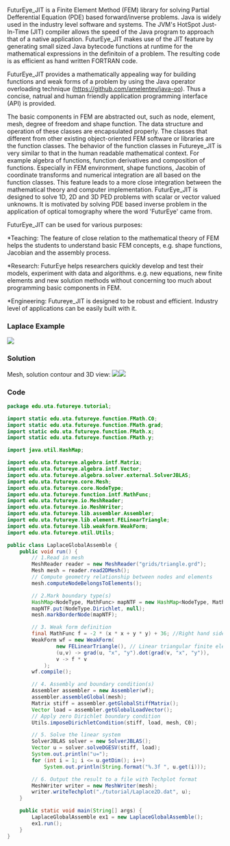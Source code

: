 FuturEye_JIT is a Finite Element Method (FEM) library for solving Partial Defferential Equation (PDE) based forward/inverse problems. Java is widely used in the industry level software and systems. The JVM's HotSpot Just-In-Time (JIT) compiler allows the speed of the Java program to approach that of a native application. FuturEye_JIT makes use of the JIT feature by generating small sized Java bytecode functions at runtime for the mathematical expressions in the definitoin of a problem. The resulting code is as efficient as hand written FORTRAN code.

FuturEye_JIT provides a mathematically appealing way for building functions and weak forms of a problem by using the Java operator overloading technique (https://github.com/amelentev/java-oo). Thus a concise, natrual and human friendly application programming interface (API) is provided. 

The basic components in FEM are abstracted out, such as node, element, mesh, degree of freedom and shape function. The data structure and operation of these classes are encapsulated properly. The classes that different from other existing object-oriented FEM software or libraries are the function classes. The behavior of the function classes in Futureye_JIT is very similar to that in the human readable mathematical context. For example algebra of functions, function derivatives and composition of functions. Especially in FEM environment, shape functions, Jacobin of coordinate transforms and numerical integration are all based on the function classes. This feature leads to a more close integration between the mathematical theory and computer implementation. FuturEye_JIT is designed to solve 1D, 2D and 3D PED problems with scalar or vector valued unknowns. It is motivated by solving PDE based inverse problem in the application of optical tomography where the word 'FuturEye' came from.

FuturEye_JIT can be used for various purposes:

*Teaching: The feature of close relation to the mathematical theory of FEM helps the students to understand basic FEM concepts, e.g. shape functions, Jacobian and the assembly process.

*Research: FuturEye helps researchers quickly develop and test their models, experiment with data and algorithms. e.g. new equations, new finite elements and new solution methods without concerning too much about programming basic components in FEM.

*Engineering: Futureye_JIT is designed to be robust and efficient. Industry level of applications can be easily built with it. 

### Laplace Example ###
<img src='https://lh6.googleusercontent.com/_Cil2MFH7iLM/TN19jeWDEdI/AAAAAAAAABg/WI64bT_jUAY/s800/FutureEyeFirstTest2.png.jpg' />

### Solution ###
Mesh, solution contour and 3D view:
<img src='https://lh5.googleusercontent.com/_Cil2MFH7iLM/TN19jH3fdUI/AAAAAAAAABc/bjKllifWW0g/s288/FutureEyeFirstTest.png.jpg' /><img src='https://lh3.googleusercontent.com/_Cil2MFH7iLM/TN19j0Dy4pI/AAAAAAAAABk/OTdlyX_Paio/s288/FutureEyeFirstTest3D.png.jpg' />

### Code ###

```java
package edu.uta.futureye.tutorial;

import static edu.uta.futureye.function.FMath.C0;
import static edu.uta.futureye.function.FMath.grad;
import static edu.uta.futureye.function.FMath.x;
import static edu.uta.futureye.function.FMath.y;

import java.util.HashMap;

import edu.uta.futureye.algebra.intf.Matrix;
import edu.uta.futureye.algebra.intf.Vector;
import edu.uta.futureye.algebra.solver.external.SolverJBLAS;
import edu.uta.futureye.core.Mesh;
import edu.uta.futureye.core.NodeType;
import edu.uta.futureye.function.intf.MathFunc;
import edu.uta.futureye.io.MeshReader;
import edu.uta.futureye.io.MeshWriter;
import edu.uta.futureye.lib.assembler.Assembler;
import edu.uta.futureye.lib.element.FELinearTriangle;
import edu.uta.futureye.lib.weakform.WeakForm;
import edu.uta.futureye.util.Utils;

public class LaplaceGlobalAssemble {
	public void run() {
		// 1.Read in mesh
		MeshReader reader = new MeshReader("grids/triangle.grd");
		Mesh mesh = reader.read2DMesh();
		// Compute geometry relationship between nodes and elements
		mesh.computeNodeBelongsToElements();

		// 2.Mark boundary type(s)
		HashMap<NodeType, MathFunc> mapNTF = new HashMap<NodeType, MathFunc>();
		mapNTF.put(NodeType.Dirichlet, null);
		mesh.markBorderNode(mapNTF);

		// 3. Weak form definition
		final MathFunc f = -2 * (x * x + y * y) + 36; //Right hand side (RHS)
		WeakForm wf = new WeakForm(
				new FELinearTriangle(), // Linear triangular finite element
				(u,v) -> grad(u, "x", "y").dot(grad(v, "x", "y")), 
				v -> f * v
			);
		wf.compile();

		// 4. Assembly and boundary condition(s)
		Assembler assembler = new Assembler(wf);
		assembler.assembleGlobal(mesh);
		Matrix stiff = assembler.getGlobalStiffMatrix();
		Vector load = assembler.getGlobalLoadVector();
		// Apply zero Dirichlet boundary condition
		Utils.imposeDirichletCondition(stiff, load, mesh, C0);

		// 5. Solve the linear system
		SolverJBLAS solver = new SolverJBLAS();
		Vector u = solver.solveDGESV(stiff, load);
		System.out.println("u=");
		for (int i = 1; i <= u.getDim(); i++)
			System.out.println(String.format("%.3f ", u.get(i)));

		// 6. Output the result to a file with Techplot format
		MeshWriter writer = new MeshWriter(mesh);
		writer.writeTechplot("./tutorial/Laplace2D.dat", u);
	}

	public static void main(String[] args) {
		LaplaceGlobalAssemble ex1 = new LaplaceGlobalAssemble();
		ex1.run();
	}
}
```
